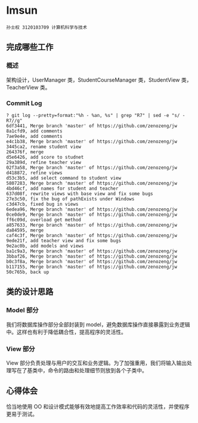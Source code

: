 Imsun
=======

```
孙士权 3120103709 计算机科学与技术
```

## 完成哪些工作

### 概述

架构设计，UserManager 类，StudentCourseManager 类，StudentView 类，TeacherView 类。

### Commit Log

```
? git log --pretty=format:"%h - %an, %s" | grep "R7" | sed -e "s/ - R7//g"     
6df3441, Merge branch 'master' of https://github.com/zenozeng/jw
8a1cfd9, add comments
7ae9e4e, add comments
e4c1b38, Merge branch 'master' of https://github.com/zenozeng/jw
3445ca2, rename student view
264376f, merge
d5e6426, add score to studnet
29a389d, refine teacher view
02f3a58, Merge branch 'master' of https://github.com/zenozeng/jw
d418872, refine views
d53c3b5, add select command to student view
5807283, Merge branch 'master' of https://github.com/zenozeng/jw
4bd46cf, add names for student and teacher
637d08f, rewrite views with base view and fix some bugs
27e3c50, fix the bug of pathExists under Windows
c3d47cb, fixed bug in views
6edea96, Merge branch 'master' of https://github.com/zenozeng/jw
0ce0de9, Merge branch 'master' of https://github.com/zenozeng/jw
ff6c09d, overload get method
a857633, Merge branch 'master' of https://github.com/zenozeng/jw
da84595, merge
caf4c3f, Merge branch 'master' of https://github.com/zenozeng/jw
9ede21f, add teacher view and fix some bugs
9e2ac0b, add models and views
ba1c9a3, Merge branch 'master' of https://github.com/zenozeng/jw
3bbaf26, Merge branch 'master' of https://github.com/zenozeng/jw
b0c3f8a, Merge branch 'master' of https://github.com/zenozeng/jw
b117155, Merge branch 'master' of https://github.com/zenozeng/jw
50c765b, back up
```

##	类的设计思路

### Model 部分

我们将数据库操作部分全部封装到 model，避免数据库操作直接暴露到业务逻辑中。这样也有利于降低耦合性，提高程序的灵活性。

### View 部分

View 部分负责处理与用户的交互和业务逻辑。为了加强重用，我们将输入输出处理写在了基类中，命令的路由和处理细节则放到各个子类中。

## 心得体会

恰当地使用 OO 和设计模式能够有效地提高工作效率和代码的灵活性，并使程序更易于测试。
